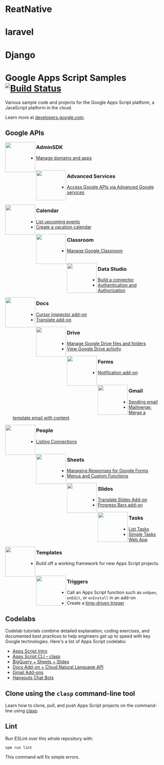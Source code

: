 # ReatNative
# laravel
# Django
# Google Apps Script Samples [![Build Status](https://travis-ci.org/googleworkspace/apps-script-samples.svg?branch=master)](https://travis-ci.org/googleworkspace/apps-script-samples)

Various sample code and projects for the Google Apps Script platform, a JavaScript platform in the cloud.

Learn more at [developers.google.com](https://developers.google.com/apps-script).

## Google APIs

<img
src="https://www.gstatic.com/images/branding/product/2x/admin_96dp.png"
align="left"
width="96px"/>
### AdminSDK
- [Manage domains and apps](adminSDK)
<br><br>

<img
src="https://www.gstatic.com/images/branding/product/2x/google_cloud_96dp.png"
align="left"
width="96px"/>
### Advanced Services
- [Access Google APIs via Advanced Google services](advanced/)
<br><br>

<img
src="https://www.gstatic.com/images/branding/product/2x/calendar_96dp.png"
align="left"
width="96px"/>
### Calendar
- [List upcoming events](calendar/quickstart)
- [Create a vacation calendar](calendar/vacationCalendar)

<img
src="https://www.gstatic.com/images/branding/product/2x/classroom_96dp.png"
align="left"
width="96px"/>
### Classroom
- [Manage Google Classroom](classroom/quickstart)
<br><br>

<img
src="https://www.gstatic.com/images/branding/product/2x/data_studio_96dp.png"
align="left"
width="96px"/>
### Data Studio
- [Build a connector](data-studio/build.gs)
- [Authentication and Authorization](data-studio/auth.gs)

<img
src="https://www.gstatic.com/images/branding/product/2x/docs_96dp.png"
align="left"
width="96px"/>
### Docs
- [Cursor inspector add-on](docs/cursorInspector)
- [Translate add-on](docs/translate)

<img
src="https://www.gstatic.com/images/branding/product/2x/drive_96dp.png"
align="left"
width="96px"/>
### Drive
- [Manage Google Drive files and folders](drive/quickstart)
- [View Google Drive activity](drive/activity)

<img
src="https://www.gstatic.com/images/branding/product/2x/forms_96dp.png"
align="left"
width="96px"/>
### Forms
- [Notification add-on](forms)
<br><br>

<img
src="https://www.gstatic.com/images/branding/product/2x/gmail_96dp.png"
align="left"
width="96px"/>
### Gmail
- [Sending email](gmail/sendingEmails)
- [Mailmerge: Merge a template email with content](gmail/mailmerge)

<img
src="https://www.gstatic.com/images/icons/material/system/2x/people_black_48dp.png"
align="left"
width="96px"/>
### People
- [Listing Connections](people/quickstart)
<br><br>

<img
src="https://www.gstatic.com/images/branding/product/2x/sheets_96dp.png"
align="left"
width="96px"/>
### Sheets
- [Managing Responses for Google Forms](sheets)
- [Menus and Custom Functions](sheets)

<img
src="https://www.gstatic.com/images/branding/product/2x/slides_96dp.png"
align="left"
width="96px"/>
### Slides
- [Translate Slides Add-on](slides/translate)
- [Progress Bars add-on](slides/progress)

<img
src="https://www.gstatic.com/images/branding/product/2x/tasks_96dp.png"
align="left"
width="96px"/>
### Tasks
- [List Tasks](tasks/quickstart)
- [Simple Tasks Web App](tasks/simpleTasks)

<img
src="https://www.gstatic.com/images/icons/material/system/2x/code_grey600_48dp.png"
align="left"
width="96px"/>
### Templates
- Build off a working framework for new Apps Script projects.
<br><br>

<img
src="https://www.gstatic.com/images/icons/material/system/2x/alarm_grey600_48dp.png"
align="left"
width="96px"/>
### Triggers
- Call an Apps Script function such as `onOpen`, `onEdit`, or `onInstall` in an add-on
- Create a [time-driven trigger](https://developers.google.com/apps-script/guides/triggers/installable#time_driven_triggers)

## Codelabs

Codelab tutorials combine detailed explanation, coding exercises, and documented best practices to help engineers get up to speed with key Google technologies. Here's a list of Apps Script codelabs:

- [Apps Script Intro](http://g.co/codelabs/apps-script-intro)
- [Apps Script CLI – clasp](http://g.co/codelabs/clasp)
- [BigQuery + Sheets + Slides](http://g.co/codelabs/bigquery-sheets-slides)
- [Docs Add-on + Cloud Natural Language API](http://g.co/codelabs/nlp-docs)
- [Gmail Add-ons](http://g.co/codelabs/gmail-add-ons)
- [Hangouts Chat Bots](http://g.co/codelabs/chat-apps-script)

## Clone using the `clasp` command-line tool

Learn how to clone, pull, and push Apps Script projects on the command-line
using [clasp](https://developers.google.com/apps-script/guides/clasp).

## Lint

Run ESLint over this whole repository with:

```shell
npm run lint
```

This command will fix simple errors.
